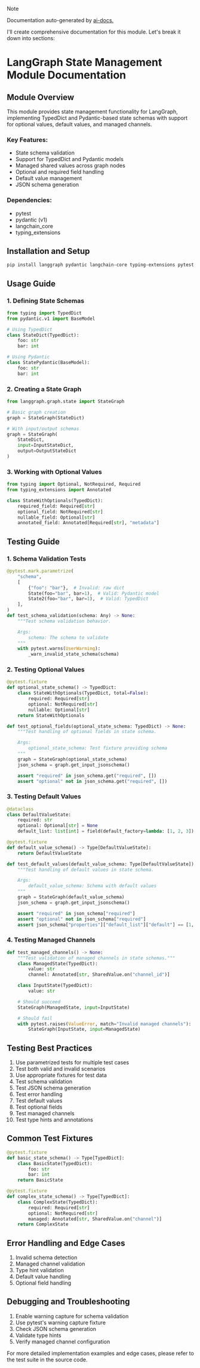 
> [!NOTE]
> Documentation auto-generated by [ai-docs.](https://github.com/connor-john/ai-docs)

I'll create comprehensive documentation for this module. Let's break it down into sections:

# LangGraph State Management Module Documentation

## Module Overview

This module provides state management functionality for LangGraph, implementing TypedDict and Pydantic-based state schemas with support for optional values, default values, and managed channels.

### Key Features:
- State schema validation
- Support for TypedDict and Pydantic models
- Managed shared values across graph nodes
- Optional and required field handling
- Default value management
- JSON schema generation

### Dependencies:
- pytest
- pydantic (v1)
- langchain_core
- typing_extensions

## Installation and Setup

```bash
pip install langgraph pydantic langchain-core typing-extensions pytest
```

## Usage Guide

### 1. Defining State Schemas

```python
from typing import TypedDict
from pydantic.v1 import BaseModel

# Using TypedDict
class StateDict(TypedDict):
    foo: str
    bar: int

# Using Pydantic
class StatePydantic(BaseModel):
    foo: str
    bar: int
```

### 2. Creating a State Graph

```python
from langgraph.graph.state import StateGraph

# Basic graph creation
graph = StateGraph(StateDict)

# With input/output schemas
graph = StateGraph(
    StateDict,
    input=InputStateDict,
    output=OutputStateDict
)
```

### 3. Working with Optional Values

```python
from typing import Optional, NotRequired, Required
from typing_extensions import Annotated

class StateWithOptionals(TypedDict):
    required_field: Required[str]
    optional_field: NotRequired[str]
    nullable_field: Optional[str]
    annotated_field: Annotated[Required[str], "metadata"]
```

## Testing Guide

### 1. Schema Validation Tests

```python
@pytest.mark.parametrize(
    "schema",
    [
        {"foo": "bar"},  # Invalid: raw dict
        State(foo="bar", bar=1),  # Valid: Pydantic model
        State2(foo="bar", bar=1),  # Valid: TypedDict
    ],
)
def test_schema_validation(schema: Any) -> None:
    """Test schema validation behavior.

    Args:
        schema: The schema to validate
    """
    with pytest.warns(UserWarning):
        _warn_invalid_state_schema(schema)
```

### 2. Testing Optional Values

```python
@pytest.fixture
def optional_state_schema() -> TypedDict:
    class StateWithOptionals(TypedDict, total=False):
        required: Required[str]
        optional: NotRequired[str]
        nullable: Optional[str]
    return StateWithOptionals

def test_optional_fields(optional_state_schema: TypedDict) -> None:
    """Test handling of optional fields in state schema.

    Args:
        optional_state_schema: Test fixture providing schema
    """
    graph = StateGraph(optional_state_schema)
    json_schema = graph.get_input_jsonschema()

    assert "required" in json_schema.get("required", [])
    assert "optional" not in json_schema.get("required", [])
```

### 3. Testing Default Values

```python
@dataclass
class DefaultValueState:
    required: str
    optional: Optional[str] = None
    default_list: list[int] = field(default_factory=lambda: [1, 2, 3])

@pytest.fixture
def default_value_schema() -> Type[DefaultValueState]:
    return DefaultValueState

def test_default_values(default_value_schema: Type[DefaultValueState]) -> None:
    """Test handling of default values in state schema.

    Args:
        default_value_schema: Schema with default values
    """
    graph = StateGraph(default_value_schema)
    json_schema = graph.get_input_jsonschema()

    assert "required" in json_schema["required"]
    assert "optional" not in json_schema["required"]
    assert json_schema["properties"]["default_list"]["default"] == [1, 2, 3]
```

### 4. Testing Managed Channels

```python
def test_managed_channels() -> None:
    """Test validation of managed channels in state schemas."""
    class ManagedState(TypedDict):
        value: str
        channel: Annotated[str, SharedValue.on("channel_id")]

    class InputState(TypedDict):
        value: str

    # Should succeed
    StateGraph(ManagedState, input=InputState)

    # Should fail
    with pytest.raises(ValueError, match="Invalid managed channels"):
        StateGraph(InputState, input=ManagedState)
```

## Testing Best Practices

1. Use parametrized tests for multiple test cases
2. Test both valid and invalid scenarios
3. Use appropriate fixtures for test data
4. Test schema validation
5. Test JSON schema generation
6. Test error handling
7. Test default values
8. Test optional fields
9. Test managed channels
10. Test type hints and annotations

## Common Test Fixtures

```python
@pytest.fixture
def basic_state_schema() -> Type[TypedDict]:
    class BasicState(TypedDict):
        foo: str
        bar: int
    return BasicState

@pytest.fixture
def complex_state_schema() -> Type[TypedDict]:
    class ComplexState(TypedDict):
        required: Required[str]
        optional: NotRequired[str]
        managed: Annotated[str, SharedValue.on("channel")]
    return ComplexState
```

## Error Handling and Edge Cases

1. Invalid schema detection
2. Managed channel validation
3. Type hint validation
4. Default value handling
5. Optional field handling

## Debugging and Troubleshooting

1. Enable warning capture for schema validation
2. Use pytest's warning capture fixture
3. Check JSON schema generation
4. Validate type hints
5. Verify managed channel configuration

For more detailed implementation examples and edge cases, please refer to the test suite in the source code.

